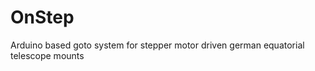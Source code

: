 OnStep
======

Arduino based goto system for stepper motor driven german equatorial telescope mounts
